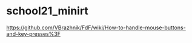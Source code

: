 # school21_minirt

https://github.com/VBrazhnik/FdF/wiki/How-to-handle-mouse-buttons-and-key-presses%3F
